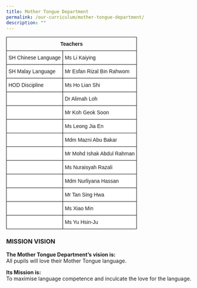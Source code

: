 ```yaml
---
title: Mother Tongue Department
permalink: /our-curriculum/mother-tongue-department/
description: ""
---
```

<style type="text/css">
.tg  {border-collapse:collapse;border-spacing:0;}
.tg td{border-color:black;border-style:solid;border-width:1px;font-family:Arial, sans-serif;font-size:14px;
  overflow:hidden;padding:10px 5px;word-break:normal;}
.tg th{border-color:black;border-style:solid;border-width:1px;font-family:Arial, sans-serif;font-size:14px;
  font-weight:normal;overflow:hidden;padding:10px 5px;word-break:normal;}
.tg .tg-baqh{text-align:center;vertical-align:top}
.tg .tg-zr06{background-color:#FFF;text-align:left;vertical-align:middle}
.tg .tg-f4yw{background-color:#FFF;text-align:center;vertical-align:middle}
.tg .tg-ktyi{background-color:#FFF;text-align:left;vertical-align:top}
</style>
<table class="tg">
<thead>
  <tr>
    <th class="tg-baqh" colspan="2"><span style="font-weight:bold">Teachers</span></th>
  </tr>
</thead>
<tbody>
  <tr>
    <td class="tg-zr06">SH Chinese Language</td>
    <td class="tg-zr06">Ms Li Kaiying </td>
  </tr>
  <tr>
    <td class="tg-zr06"> SH Malay Language</td>
    <td class="tg-zr06">Mr Esfan Rizal Bin Rahwom</td>
  </tr>
  <tr>
    <td class="tg-zr06">HOD Discipline  </td>
    <td class="tg-zr06">Ms Ho Lian Shi </td>
  </tr>
  <tr>
    <td class="tg-zr06"></td>
    <td class="tg-zr06">Dr Alimah Loh</td>
  </tr>
  <tr>
    <td class="tg-zr06"></td>
    <td class="tg-zr06">Mr Koh Geok Soon</td>
  </tr>
  <tr>
    <td class="tg-zr06"></td>
    <td class="tg-zr06">Ms Leong Jia En<br></td>
  </tr>
  <tr>
    <td class="tg-f4yw"> </td>
    <td class="tg-zr06">Mdm Mazni Abu Bakar  </td>
  </tr>
  <tr>
    <td class="tg-f4yw"> </td>
    <td class="tg-zr06">Mr Mohd Ishak Abdul Rahman<br></td>
  </tr>
  <tr>
    <td class="tg-zr06"></td>
    <td class="tg-ktyi">Ms Nuraisyah Razali<br></td>
  </tr>
  <tr>
    <td class="tg-zr06"></td>
    <td class="tg-zr06">Mdm Nurliyana Hassan </td>
  </tr>
  <tr>
    <td class="tg-f4yw"> </td>
    <td class="tg-zr06">Mr Tan Sing Hwa </td>
  </tr>
  <tr>
    <td class="tg-zr06"></td>
    <td class="tg-ktyi">Ms Xiao Min </td>
  </tr>
  <tr>
    <td class="tg-zr06"></td>
    <td class="tg-ktyi">Ms Yu Hsin-Ju </td>
  </tr>
</tbody>
</table>

### MISSION VISION

**The Mother Tongue Department’s vision is:** <br>
All pupils will love their Mother Tongue language.   
  
**Its Mission is:**   <br>
To maximise language competence and inculcate the love for the language.